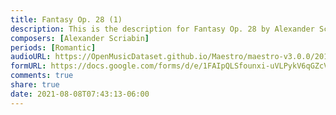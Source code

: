 ```yaml
---
title: Fantasy Op. 28 (1)
description: This is the description for Fantasy Op. 28 by Alexander Scriabin
composers: [Alexander Scriabin]
periods: [Romantic]
audioURL: https://OpenMusicDataset.github.io/Maestro/maestro-v3.0.0/2014/MIDI-UNPROCESSED_14-15_R1_2014_MID--AUDIO_15_R1_2014_wav--5.midi
formURL: https://docs.google.com/forms/d/e/1FAIpQLSfounxi-uVLPykV6qGZcV2SzilPGm3TnBz98p68OUQYc3dg9A/viewform
comments: true
share: true
date: 2021-08-08T07:43:13-06:00
---
```

